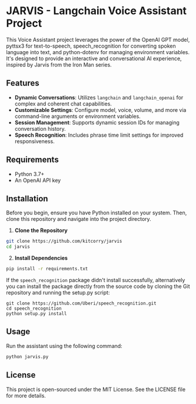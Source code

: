 # JARVIS - Langchain Voice Assistant Project

This Voice Assistant project leverages the power of the OpenAI GPT model, pyttsx3 for text-to-speech, speech_recognition for converting spoken language into text, and python-dotenv for managing environment variables. It's designed to provide an interactive and conversational AI experience, inspired by Jarvis from the Iron Man series.

## Features

- **Dynamic Conversations**: Utilizes `langchain` and `langchain_openai` for complex and coherent chat capabilities.
- **Customizable Settings**: Configure model, voice, volume, and more via command-line arguments or environment variables.
- **Session Management**: Supports dynamic session IDs for managing conversation history.
- **Speech Recognition**: Includes phrase time limit settings for improved responsiveness.

## Requirements

- Python 3.7+
- An OpenAI API key

## Installation

Before you begin, ensure you have Python installed on your system. Then, clone this repository and navigate into the project directory.

1. **Clone the Repository**

```bash
git clone https://github.com/kitcorry/jarvis
cd jarvis
```

2. **Install Dependencies**

```bash
pip install -r requirements.txt
```

If the `speech_recognition` package didn't install successfully, alternatively you can install the package directly from the source code by cloning the Git repository and running the setup.py script:
```
git clone https://github.com/Uberi/speech_recognition.git
cd speech_recognition
python setup.py install
```

## Usage

Run the assistant using the following command:

```bash
python jarvis.py
```

## License

This project is open-sourced under the MIT License. See the LICENSE file for more details.
